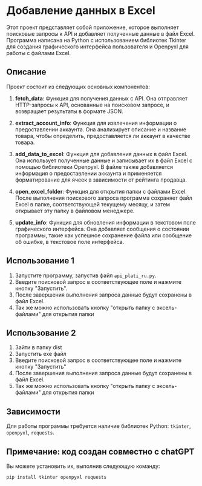# Добавление данных в Excel

Этот проект представляет собой приложение, которое выполняет поисковые запросы к API и добавляет полученные данные в файл Excel. Программа написана на Python с использованием библиотек Tkinter для создания графического интерфейса пользователя и Openpyxl для работы с файлами Excel.

## Описание

Проект состоит из следующих основных компонентов:

1. **fetch_data**: Функция для получения данных с API. Она отправляет HTTP-запросы к API, основанные на поисковом запросе, и возвращает результаты в формате JSON.

2. **extract_account_info**: Функция для извлечения информации о предоставлении аккаунта. Она анализирует описание и название товара, чтобы определить, предоставляется ли аккаунт в качестве товара.

3. **add_data_to_excel**: Функция для добавления данных в файл Excel. Она использует полученные данные и записывает их в файл Excel с помощью библиотеки Openpyxl. В файле также добавляется информация о предоставлении аккаунта и применяется форматирование для ячеек в зависимости от рейтинга продавца.

4. **open_excel_folder**: Функция для открытия папки с файлами Excel. После выполнения поискового запроса программа сохраняет файл Excel в папке, соответствующей текущему месяцу, и затем открывает эту папку в файловом менеджере.

5. **update_info**: Функция для обновления информации в текстовом поле графического интерфейса. Она добавляет сообщения о состоянии программы, такие как успешное сохранение файла или сообщение об ошибке, в текстовое поле интерфейса.

## Использование 1

1. Запустите программу, запустив файл `api_plati_ru.py`.
2. Введите поисковой запрос в соответствующее поле и нажмите кнопку "Запустить".
3. После завершения выполнения запроса данные будут сохранены в файл Excel.
4. Так же можно использовать кнопку "открыть папку с эксель-файлами" для открытия папки

## Использование 2
1. Зайти в папку dist
2. Запустить exe файл
3. Введите поисковой запрос в соответствующее поле и нажмите кнопку "Запустить"
4. После завершения выполнения запроса данные будут сохранены в файл Excel.
5. Так же можно использовать кнопку "открыть папку с эксель-файлами" для открытия папки

## Зависимости

Для работы программы требуется наличие библиотек Python: `tkinter`, `openpyxl`, `requests`.

## Примечание: код создан совместно с chatGPT 

Вы можете установить их, выполнив следующую команду:

```bash
pip install tkinter openpyxl requests
